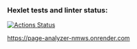 ### Hexlet tests and linter status:
[![Actions Status](https://github.com/Spring-Silver-Bird/python-project-83/actions/workflows/hexlet-check.yml/badge.svg)](https://github.com/Spring-Silver-Bird/python-project-83/actions)

https://page-analyzer-nmws.onrender.com